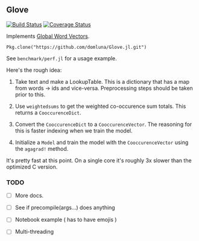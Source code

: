 Glove
-----

[![Build Status](https://travis-ci.org/domluna/Glove.jl.svg?branch=master)](https://travis-ci.org/domluna/GloVe.jl)
[![Coverage Status](https://coveralls.io/repos/domluna/Glove.jl/badge.svg?branch=master&service=github)](https://coveralls.io/github/domluna/Glove.jl?branch=master)

Implements [Global Word Vectors](http://nlp.stanford.edu/projects/glove/).

```
Pkg.clone("https://github.com/domluna/Glove.jl.git")
```

See `benchmark/perf.jl` for a usage example.

Here's the rough idea:

1. Take text and make a LookupTable. This is a dictionary that has a map
from words -> ids and vice-versa. Preprocessing steps should be taken
prior to this.

2. Use `weightedsums` to get the weighted co-occurence sum totals. This returns
a `CooccurenceDict`.

3. Convert the `CooccurenceDict` to a `CooccurenceVector`. The reasoning for this is faster indexing when we train the model.

4. Initialize a `Model` and train the model with the `CooccurenceVector` using
the `agagrad!` method.

It's pretty fast at this point. On a single core it's roughly 3x slower than the optimized C version.

### TODO

* [  ] More docs.

* [  ] See if precompile(args...) does anything

* [  ] Notebook example ( has to have emojis )

* [  ] Multi-threading
